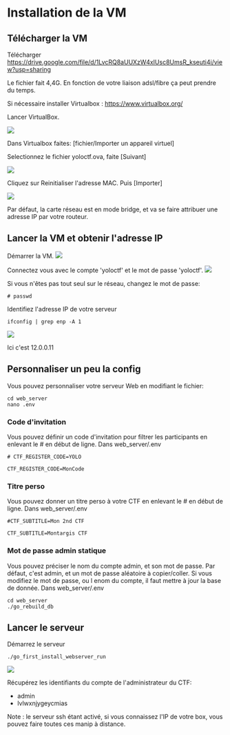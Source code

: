 
# Installation de la VM 

## Télécharger la VM


Télécharger https://drive.google.com/file/d/1LvcRQ8aUUXzW4xIUsc8UmsR_kseuti4i/view?usp=sharing

Le fichier fait 4,4G. En fonction de votre liaison adsl/fibre ça peut prendre du temps.

Si nécessaire installer Virtualbox : https://www.virtualbox.org/

Lancer VirtualBox.

![](screenshot/vbox_importer.jpg)

Dans Virtualbox faites: [fichier/Importer un appareil virtuel]

Selectionnez le fichier yoloctf.ova, faite [Suivant]

![](screenshot/vbox_param.jpg)

Cliquez sur Reinitialiser l'adresse MAC.
Puis [Importer]

![](screenshot/vbox_importation.jpg)

Par défaut, la carte réseau est en mode bridge, et va se faire attribuer une adresse IP par votre routeur.

## Lancer la VM et obtenir l'adresse IP

Démarrer la VM.
![](screenshot/VM_ready.jpg)

Connectez vous avec le compte 'yoloctf' et le mot de passe 'yoloctf'.
![](screenshot/VM_logged.jpg)

Si vous n'êtes pas tout seul sur le réseau, changez le mot de passe:
```
# passwd
```

Identifiez l'adresse IP de votre serveur
```
ifconfig | grep enp -A 1
```
![](screenshot/VM_ip.jpg)

Ici c'est 12.0.0.11

## Personnaliser un peu la config

Vous pouvez personnaliser votre serveur Web en modifiant le fichier:
```
cd web_server
nano .env
```

### Code d'invitation 

Vous pouvez définir un code d'invitation pour filtrer les participants en enlevant le # en début de ligne.
Dans web_server/.env
```
# CTF_REGISTER_CODE=YOLO
```
```
CTF_REGISTER_CODE=MonCode
```


### Titre perso
Vous pouvez donner un titre perso à votre CTF en enlevant le # en début de ligne.
Dans web_server/.env
```
#CTF_SUBTITLE=Mon 2nd CTF
```
```
CTF_SUBTITLE=Montargis CTF
```

### Mot de passe admin statique 
Vous pouvez préciser le nom du compte admin, et son mot de passe.
Par défaut, c'est admin, et un mot de passe aléatoire à copier/coller.
Si vous modifiez le mot de passe, ou l enom du compte, il faut mettre à jour la base de donnée.
Dans web_server/.env
```
cd web_server 
./go_rebuild_db
```


## Lancer le serveur

Démarrez le serveur
```
./go_first_install_webserver_run
```
![](screenshot/VM_running.jpg)

Récupérez les identifiants du compte de l'administrateur du CTF:
- admin
- lvlwxnjygeycmias


Note : le serveur ssh étant activé, si vous connaissez l'IP de votre box, vous pouvez faire toutes ces manip à distance.
